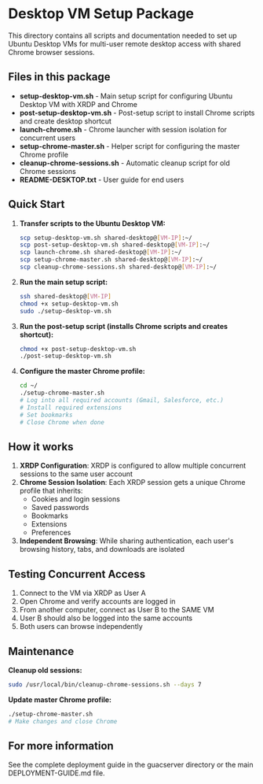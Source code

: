# Desktop VM Setup Package

This directory contains all scripts and documentation needed to set up Ubuntu Desktop VMs for multi-user remote desktop access with shared Chrome browser sessions.

## Files in this package

- **setup-desktop-vm.sh** - Main setup script for configuring Ubuntu Desktop VM with XRDP and Chrome
- **post-setup-desktop-vm.sh** - Post-setup script to install Chrome scripts and create desktop shortcut
- **launch-chrome.sh** - Chrome launcher with session isolation for concurrent users
- **setup-chrome-master.sh** - Helper script for configuring the master Chrome profile
- **cleanup-chrome-sessions.sh** - Automatic cleanup script for old Chrome sessions
- **README-DESKTOP.txt** - User guide for end users

## Quick Start

1. **Transfer scripts to the Ubuntu Desktop VM:**
   ```bash
   scp setup-desktop-vm.sh shared-desktop@[VM-IP]:~/
   scp post-setup-desktop-vm.sh shared-desktop@[VM-IP]:~/
   scp launch-chrome.sh shared-desktop@[VM-IP]:~/
   scp setup-chrome-master.sh shared-desktop@[VM-IP]:~/
   scp cleanup-chrome-sessions.sh shared-desktop@[VM-IP]:~/
   ```

2. **Run the main setup script:**
   ```bash
   ssh shared-desktop@[VM-IP]
   chmod +x setup-desktop-vm.sh
   sudo ./setup-desktop-vm.sh
   ```

3. **Run the post-setup script (installs Chrome scripts and creates shortcut):**
   ```bash
   chmod +x post-setup-desktop-vm.sh
   ./post-setup-desktop-vm.sh
   ```

4. **Configure the master Chrome profile:**
   ```bash
   cd ~/
   ./setup-chrome-master.sh
   # Log into all required accounts (Gmail, Salesforce, etc.)
   # Install required extensions
   # Set bookmarks
   # Close Chrome when done
   ```

## How it works

1. **XRDP Configuration**: XRDP is configured to allow multiple concurrent sessions to the same user account
2. **Chrome Session Isolation**: Each XRDP session gets a unique Chrome profile that inherits:
   - Cookies and login sessions
   - Saved passwords
   - Bookmarks
   - Extensions
   - Preferences
3. **Independent Browsing**: While sharing authentication, each user's browsing history, tabs, and downloads are isolated

## Testing Concurrent Access

1. Connect to the VM via XRDP as User A
2. Open Chrome and verify accounts are logged in
3. From another computer, connect as User B to the SAME VM
4. User B should also be logged into the same accounts
5. Both users can browse independently

## Maintenance

**Cleanup old sessions:**
```bash
sudo /usr/local/bin/cleanup-chrome-sessions.sh --days 7
```

**Update master Chrome profile:**
```bash
./setup-chrome-master.sh
# Make changes and close Chrome
```

## For more information

See the complete deployment guide in the guacserver directory or the main DEPLOYMENT-GUIDE.md file.
